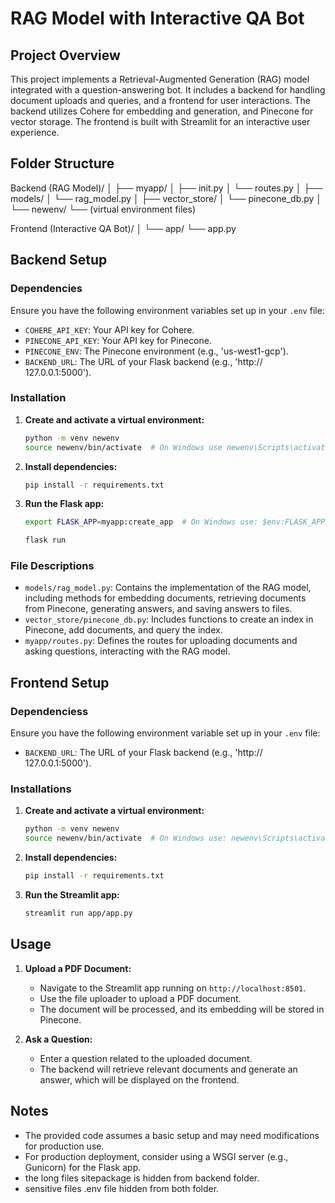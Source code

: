 # RAG Model with Interactive QA Bot

## Project Overview

This project implements a Retrieval-Augmented Generation (RAG) model integrated with a question-answering bot. It includes a backend for handling document uploads and queries, and a frontend for user interactions. The backend utilizes Cohere for embedding and generation, and Pinecone for vector storage. The frontend is built with Streamlit for an interactive user experience.

## Folder Structure

Backend (RAG Model)/ │ ├── myapp/ │ ├── init.py │ └── routes.py │ ├── models/ │ └── rag_model.py │ ├── vector_store/ │ └── pinecone_db.py │ └── newenv/ └── (virtual environment files)


Frontend (Interactive QA Bot)/ │ └── app/ └── app.py

## Backend Setup

### Dependencies

Ensure you have the following environment variables set up in your `.env` file:

- `COHERE_API_KEY`: Your API key for Cohere.
- `PINECONE_API_KEY`: Your API key for Pinecone.
- `PINECONE_ENV`: The Pinecone environment (e.g., 'us-west1-gcp').
- `BACKEND_URL`: The URL of your Flask backend (e.g., 'http:// 127.0.0.1:5000').

### Installation

1. **Create and activate a virtual environment:**

    ```bash
    python -m venv newenv
    source newenv/bin/activate  # On Windows use newenv\Scripts\activate
    ```

2. **Install dependencies:**

    ```bash
    pip install -r requirements.txt
    ```

3. **Run the Flask app:**

    ```bash
    export FLASK_APP=myapp:create_app  # On Windows use: $env:FLASK_APP="myapp:create_app"

    flask run
    ```

### File Descriptions

- `models/rag_model.py`: Contains the implementation of the RAG model, including methods for embedding documents, retrieving documents from Pinecone, generating answers, and saving answers to files.
- `vector_store/pinecone_db.py`: Includes functions to create an index in Pinecone, add documents, and query the index.
- `myapp/routes.py`: Defines the routes for uploading documents and asking questions, interacting with the RAG model.

## Frontend Setup

### Dependenciess

Ensure you have the following environment variable set up in your `.env` file:

- `BACKEND_URL`: The URL of your Flask backend (e.g., 'http:// 127.0.0.1:5000').

### Installations

1. **Create and activate a virtual environment:**

    ```bash
    python -m venv newenv
    source newenv/bin/activate  # On Windows use: newenv\Scripts\activate
    ```

2. **Install dependencies:**

    ```bash
    pip install -r requirements.txt
    ```

3. **Run the Streamlit app:**

    ```bash
    streamlit run app/app.py
    ```

## Usage

1. **Upload a PDF Document:**
   - Navigate to the Streamlit app running on `http://localhost:8501`.
   - Use the file uploader to upload a PDF document.
   - The document will be processed, and its embedding will be stored in Pinecone.

2. **Ask a Question:**
   - Enter a question related to the uploaded document.
   - The backend will retrieve relevant documents and generate an answer, which will be displayed on the frontend.

## Notes

- The provided code assumes a basic setup and may need modifications for production use.
- For production deployment, consider using a WSGI server (e.g., Gunicorn) for the Flask app.
- the long files sitepackage is hidden from backend folder.
- sensitive files .env file hidden from both folder.
